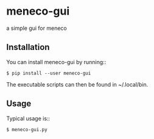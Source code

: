 # meneco-gui
a simple gui for meneco

Installation
------------

You can install meneco-gui by running::

	$ pip install --user meneco-gui

The executable scripts can then be found in ~/.local/bin.


Usage
-----

Typical usage is::

	$ meneco-gui.py 
